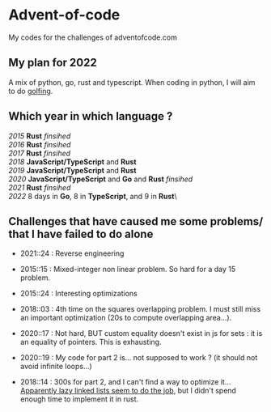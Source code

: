 # Advent-of-code

My codes for the challenges of adventofcode.com

## My plan for 2022

A mix of python, go, rust and typescript.
When coding in python, I will aim to do [golfing](https://fr.wikipedia.org/wiki/Code_golf).

## Which year in which language ?

*2015* **Rust** *finsihed*\
*2016* **Rust** *finsihed*\
*2017* **Rust** *finsihed*\
*2018* **JavaScript/TypeScript** and **Rust** \
*2019* **JavaScript/TypeScript** and **Rust** \
*2020* **JavaScript/TypeScript** and **Go** and **Rust** *finsihed*\
*2021* **Rust** *finsihed*\
*2022* 8 days in **Go**, 8 in **TypeScript**, and 9 in **Rust**\ 

## Challenges that have caused me some problems/ that I have failed to do alone

* 2021::24 : Reverse engineering

* 2015::15 : Mixed-integer non linear problem. So hard for a day 15 problem.

* 2015::24 : Interesting optimizations

* 2018::03 : 4th time on the squares overlapping problem. I must still miss an important optimization (20s to compute overlapping area...).

* 2020::17 : Not hard, BUT custom equality doesn't exist in js for sets : it is an equality of pointers. This is exhausting.

* 2020::19 : My code for part 2 is... not supposed to work ? (it should not avoid infinite loops...)

* 2018::14 : 300s for part 2, and I can't find a way to optimize it... [Apparently lazy linked lists seem to do the job](https://www.reddit.com/r/adventofcode/comments/a61ojp/comment/ebr5c0q/?utm_source=share&utm_medium=web2x&context=3), but I didn't spend enough time to implement it in rust.
